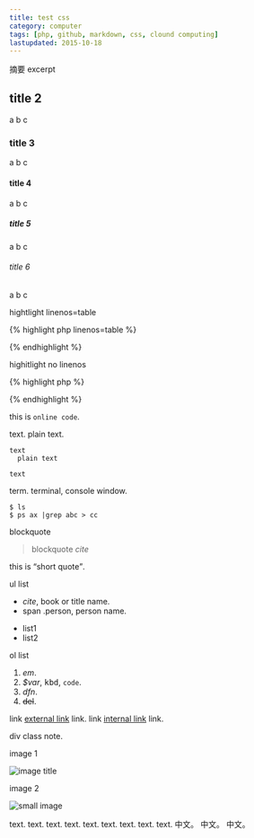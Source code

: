 ```yaml
---
title: test css
category: computer
tags: [php, github, markdown, css, clound computing]
lastupdated: 2015-10-18
---
```


摘要
excerpt

<!--more-->

## title 2

a
b
c

### title 3

a
b
c

#### title 4

a
b
c

##### title 5

a
b
c

###### title 6

a
b
c

hightlight linenos=table

{% highlight php linenos=table %}
<?php
echo "Hello $name\n";
echo "Hello $name\n";
echo "Hello $name\n";
echo "Hello $name\n";
echo "Hello $name\n";
echo "Hello $name\n";
echo "Hello $name\n";
echo "Hello $name\n";
echo "Hello $name\n";
?>
{% endhighlight %}

highitlight no linenos

{% highlight php %}
<?php
echo "Hello $name\n";
?>
{% endhighlight %}

this is `online code`.

text. plain text.

```text
text
  plain text

text
```

term. terminal, console window.

~~~term
$ ls
$ ps ax |grep abc > cc

~~~

blockquote

> blockquote
> <cite>cite</cite>

this is <q>short quote</q>.

ul list

* <cite>cite</cite>, book or title name.
* <span class="person">span .person</span>, person name.
+ list1
+ list2

ol list

1. <em>em</em>.
2. <var>$var</var>, <kbd>kbd</kbd>, <code>code</code>.
3. <dfn>dfn</dfn>.
4. <del>del</del>.

link <a href="http://www.google.com/">external link</a> link. link <a href="http://rocksaying.info/">internal link</a> link.

<div class="note">
div class note.
</div>

image 1

![image title](http://static4.ithome.com.tw/sites/default/files/styles/picture_size_large/public/field/image/library.jpg)

image 2

![small image](https://pvtzjq.dm2302.livefilestore.com/y2pH0UGCnmBEiRHDAwWLFKoDRoMdg8NorQN7FT_PKWqjMIOLB-5RahpHKqZOrsPkmVgWqQgRxwhLo67CCrwE6FHhi1Dpjm3VBzppVweoHlePqg/Debian8_language.png)

text. text. text. text. text. text. text. text. text.
中文。 中文。 中文。

